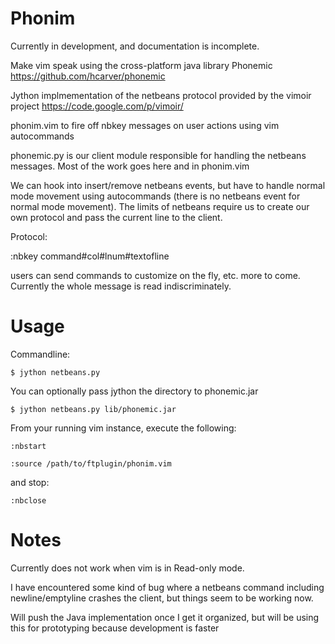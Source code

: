 

Phonim
=======

Currently in development, and documentation is incomplete.

Make vim speak using the cross-platform java library Phonemic https://github.com/hcarver/phonemic

Jython implmementation of the netbeans protocol provided by the vimoir project https://code.google.com/p/vimoir/

phonim.vim to fire off nbkey messages on user actions using vim autocommands

phonemic.py is our client module responsible for handling the netbeans messages. Most of the work goes here and in phonim.vim

We can hook into insert/remove netbeans events, but have to handle normal mode movement using autocommands (there is no netbeans event for normal mode movement). The limits of netbeans require us to create our own protocol and pass the current line to the client.


Protocol:

:nbkey command#col#lnum#textofline

users can send commands to customize on the fly, etc. more to come. Currently the whole message is read indiscriminately.


Usage
======

Commandline:

`$ jython netbeans.py`

You can optionally pass jython the directory to phonemic.jar

`$ jython netbeans.py lib/phonemic.jar`

From your running vim instance, execute the following:

`:nbstart`

`:source /path/to/ftplugin/phonim.vim`

and stop:

`:nbclose`


Notes
=====

Currently does not work when vim is in Read-only mode.

I have encountered some kind of bug where a netbeans command including newline/emptyline crashes the client, but things seem to be working now.

Will push the Java implementation once I get it organized, but will be using this for prototyping because development is faster
